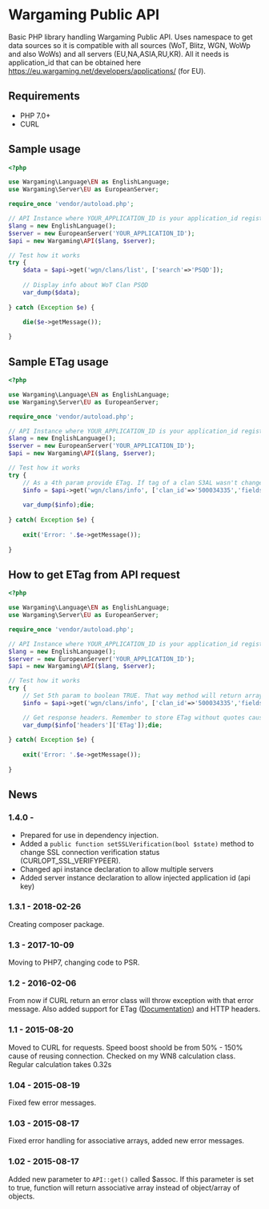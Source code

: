 # Wargaming Public API
Basic PHP library handling Wargaming Public API. Uses namespace to get data sources so it is compatible with all sources (WoT, Blitz, WGN, WoWp and also WoWs) and all servers (EU,NA,ASIA,RU,KR). All it needs is application_id that can be obtained here https://eu.wargaming.net/developers/applications/ (for EU).

## Requirements
- PHP 7.0+
- CURL

## Sample usage
``` php
<?php

use Wargaming\Language\EN as EnglishLanguage;
use Wargaming\Server\EU as EuropeanServer;

require_once 'vendor/autoload.php';

// API Instance where YOUR_APPLICATION_ID is your application_id registered for the server you use.
$lang = new EnglishLanguage();
$server = new EuropeanServer('YOUR_APPLICATION_ID');
$api = new Wargaming\API($lang, $server);

// Test how it works
try {
	$data = $api->get('wgn/clans/list', ['search'=>'PSQD']);
	
	// Display info about WoT Clan PSQD
	var_dump($data);
	
} catch (Exception $e) {

	die($e->getMessage());
	
}
```

## Sample ETag usage
``` php
<?php

use Wargaming\Language\EN as EnglishLanguage;
use Wargaming\Server\EU as EuropeanServer;

require_once 'vendor/autoload.php';

// API Instance where YOUR_APPLICATION_ID is your application_id registered for the server you use.
$lang = new EnglishLanguage();
$server = new EuropeanServer('YOUR_APPLICATION_ID');
$api = new Wargaming\API($lang, $server);

// Test how it works
try {
	// As a 4th param provide ETag. If tag of a clan S3AL wasn't changed method will return true. If it changed new data will be returned.
	$info = $api->get('wgn/clans/info', ['clan_id'=>'500034335','fields'=>'tag'], false, '813ac115749538da9b3b61fd4069fd44');
	
	var_dump($info);die;
	
} catch( Exception $e) {
	
	exit('Error: '.$e->getMessage());
	
}
```

## How to get ETag from API request
``` php
<?php

use Wargaming\Language\EN as EnglishLanguage;
use Wargaming\Server\EU as EuropeanServer;

require_once 'vendor/autoload.php';

// API Instance where YOUR_APPLICATION_ID is your application_id registered for the server you use.
$lang = new EnglishLanguage();
$server = new EuropeanServer('YOUR_APPLICATION_ID');
$api = new Wargaming\API($lang, $server);

// Test how it works
try {
	// Set 5th param to boolean TRUE. That way method will return array with following format: ['headers'=>[],'data'=>StdClass]
	$info = $api->get('wgn/clans/info', ['clan_id'=>'500034335','fields'=>'tag'], false, null, true);

	// Get response headers. Remember to store ETag without quotes cause $api->get() method add those when ETag is provided.
	var_dump($info['headers']['ETag']);die;
	
} catch( Exception $e) {
	
	exit('Error: '.$e->getMessage());
	
}
```

## News
### 1.4.0 -
- Prepared for use in dependency injection.
- Added a `public function setSSLVerification(bool $state)` method to change SSL connection verification status (CURLOPT_SSL_VERIFYPEER).
- Changed api instance declaration to allow multiple servers
- Added server instance declaration to allow injected application id (api key)

### 1.3.1 - 2018-02-26
Creating composer package.

### 1.3 - 2017-10-09
Moving to PHP7, changing code to PSR.

### 1.2 - 2016-02-06
From now if CURL return an error class will throw exception with that error message. Also added support for ETag ([Documentation](https://eu.wargaming.net/developers/documentation/guide/getting-started/#etag)) and HTTP headers.

### 1.1 - 2015-08-20
Moved to CURL for requests. Speed boost shoold be from 50% - 150% cause of reusing connection. Checked on my WN8 calculation class. Regular calculation takes 0.32s

### 1.04 - 2015-08-19
Fixed few error messages.

### 1.03 - 2015-08-17
Fixed error handling for associative arrays, added new error messages.

### 1.02 - 2015-08-17
Added new parameter to `API::get()` called $assoc. If this parameter is set to true, function will return associative array instead of object/array of objects.
